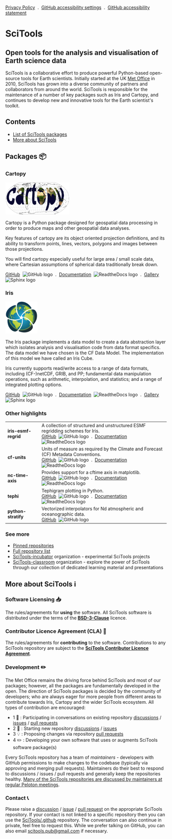 [Privacy Policy](privacy_policy.md) &nbsp;.&nbsp; [GitHub accessibility settings](https://docs.github.com/en/get-started/accessibility) &nbsp;.&nbsp; [GitHub accessibility statement](https://accessibility.github.com/)

# SciTools

## Open tools for the analysis and visualisation of Earth science data

SciTools is a collaborative effort to produce powerful Python-based open-source tools for Earth scientists. Initially started at the UK [Met Office](https://www.metoffice.gov.uk/) in 2010, SciTools has grown into a diverse community of partners and collaborators from around the world. SciTools is responsible for the maintenance of a number of key packages such as Iris and Cartopy, and continues to develop new and innovative tools for the Earth scientist's toolkit.

## Contents

- [List of SciTools packages](#packages-package)
- [More about SciTools](#more-about-scitools-information_source)

## Packages :package:

### Cartopy

<img src="https://raw.githubusercontent.com/SciTools/cartopy/main/docs/source/_static/cartopy.png" height="100" alt="cartopy logo">

Cartopy is a Python package designed for geospatial data processing in order to produce maps and other geospatial data analyses.

Key features of cartopy are its object oriented projection definitions, and its ability to transform points, lines, vectors, polygons and images between those projections.

You will find cartopy especially useful for large area / small scale data, where Cartesian assumptions of spherical data traditionally break down.

[GitHub](https://github.com/SciTools/cartopy) &nbsp;<img src="https://cdn.simpleicons.org/github/_/eee?viewbox=auto" alt="GitHub logo" height="12">
&nbsp;.&nbsp;
[Documentation](https://scitools.org.uk/cartopy/docs/latest/) &nbsp;<img src="https://cdn.simpleicons.org/readthedocs/_/eee?viewbox=auto" alt="ReadtheDocs logo" height="12">
&nbsp;.&nbsp;
[Gallery](https://scitools.org.uk/cartopy/docs/latest/gallery/index.html) &nbsp;<img src="https://cdn.simpleicons.org/sphinx/_/eee?viewbox=auto" alt="Sphinx logo" height="12">

### Iris

<img src="https://raw.githubusercontent.com/SciTools/iris/main/docs/src/_static/iris-logo.svg" height="100" alt="iris logo">

The Iris package implements a data model to create a data abstraction layer which isolates analysis and visualisation code from data format specifics. The data model we have chosen is the CF Data Model. The implementation of this model we have called an Iris Cube.

Iris currently supports read/write access to a range of data formats, including (CF-)netCDF, GRIB, and PP; fundamental data manipulation operations, such as arithmetic, interpolation, and statistics; and a range of integrated plotting options.

<!--- Accessible badge colour palette from https://venngage.com/tools/accessible-color-palette-generator: #b9e192 #cfebb6 #b3c7f7 #f8b8d0 #f194b8 -->

[GitHub](https://github.com/SciTools/iris) &nbsp;<img src="https://cdn.simpleicons.org/github/_/eee?viewbox=auto" alt="GitHub logo" height="12">
&nbsp;.&nbsp;
[Documentation](https://scitools-iris.readthedocs.io/en/stable/) &nbsp;<img src="https://cdn.simpleicons.org/readthedocs/_/eee?viewbox=auto" alt="ReadtheDocs logo" height="12">
&nbsp;.&nbsp;
[Gallery](https://scitools-iris.readthedocs.io/en/stable/generated/gallery/index.html) &nbsp;<img src="https://cdn.simpleicons.org/sphinx/_/eee?viewbox=auto" alt="Sphinx logo" height="12">

### Other highlights

|   |   |
| - | - |
| **iris-esmf-regrid** | A collection of structured and unstructured ESMF regridding schemes for Iris.<br>[GitHub](https://github.com/SciTools-incubator/iris-esmf-regrid) &nbsp;<img src="https://cdn.simpleicons.org/github/_/eee?viewbox=auto" alt="GitHub logo" height="12"> &nbsp;.&nbsp; [Documentation](https://iris-esmf-regrid.readthedocs.io/en/stable/) &nbsp;<img src="https://cdn.simpleicons.org/readthedocs/_/eee?viewbox=auto" alt="ReadtheDocs logo" height="12"> |
| **cf-units** | Units of measure as required by the Climate and Forecast (CF) Metadata Conventions.<br>[GitHub](https://github.com/SciTools/cf-units) &nbsp;<img src="https://cdn.simpleicons.org/github/_/eee?viewbox=auto" alt="GitHub logo" height="12"> &nbsp;.&nbsp; [Documentation](https://cf-units.readthedocs.io/en/stable/) &nbsp;<img src="https://cdn.simpleicons.org/readthedocs/_/eee?viewbox=auto" alt="ReadtheDocs logo" height="12"> |
| **nc-time-axis** | Provides support for a cftime axis in matplotlib.<br>[GitHub](https://github.com/SciTools/nc-time-axis) &nbsp;<img src="https://cdn.simpleicons.org/github/_/eee?viewbox=auto" alt="GitHub logo" height="12"> &nbsp;.&nbsp; [Documentation](https://nc-time-axis.readthedocs.io/en/stable/) &nbsp;<img src="https://cdn.simpleicons.org/readthedocs/_/eee?viewbox=auto" alt="ReadtheDocs logo" height="12"> |
| **tephi** | Tephigram plotting in Python.<br>[GitHub](https://github.com/SciTools/tephi) &nbsp;<img src="https://cdn.simpleicons.org/github/_/eee?viewbox=auto" alt="GitHub logo" height="12"> &nbsp;.&nbsp; [Documentation](http://tephi.readthedocs.org/) &nbsp;<img src="https://cdn.simpleicons.org/readthedocs/_/eee?viewbox=auto" alt="ReadtheDocs logo" height="12"> |
| **python-stratify** | Vectorized interpolators for Nd atmospheric and oceanographic data.<br>[GitHub](https://github.com/SciTools/python-stratify) &nbsp;<img src="https://cdn.simpleicons.org/github/_/eee?viewbox=auto" alt="GitHub logo" height="12"> |

### See more

- [Pinned repositories](https://github.com/SciTools#:~:text=Pinned)
- [Full repository list](https://github.com/SciTools#org-profile-repositories)
- [SciTools-incubator](https://github.com/SciTools-incubator) organization - experimental SciTools projects
- [SciTools-classroom](https://github.com/SciTools-classroom) organization - explore the power of SciTools through our collection of dedicated learning material and presentations

## More about SciTools :information_source:

### Software Licensing :inbox_tray:

The rules/agreements for **using** the software. All SciTools software is distributed under the terms of the [**BSD-3-Clause**](https://spdx.org/licenses/BSD-3-Clause.html) licence.

### Contributor Licence Agreement (CLA) :pencil:

The rules/agreements for **contributing** to the software. Contributions to any SciTools repository are subject to the [**SciTools Contributor Licence Agreement**](https://cla-assistant.io/SciTools/).

### Development :pencil2:

The Met Office remains the driving force behind SciTools and most of our packages; however, all the packages are fundamentally developed in the open. The direction of SciTools packages is decided by the community of developers; who are always eager for more people from different areas to contribute towards Iris, Cartopy and the wider SciTools ecosystem. All types of contribution are encouraged:

<!--- The list below has slightly odd formatting around the emojis to help it behave better with screen readers (keeping the page more accessible). -->

- 1 :speech_balloon: : Participating in conversations on existing repository [discussions](https://docs.github.com/en/discussions/collaborating-with-your-community-using-discussions/about-discussions) / [issues](https://docs.github.com/en/issues/tracking-your-work-with-issues/about-issues) / [pull requests](https://docs.github.com/en/pull-requests/collaborating-with-pull-requests/proposing-changes-to-your-work-with-pull-requests/about-pull-requests)
- 2 :bell: : Starting new repository [discussions](https://docs.github.com/en/discussions/collaborating-with-your-community-using-discussions/about-discussions) / [issues](https://docs.github.com/en/issues/tracking-your-work-with-issues/about-issues)
- 3 :bulb: : Proposing changes via repository [pull requests](https://docs.github.com/en/pull-requests/collaborating-with-pull-requests/proposing-changes-to-your-work-with-pull-requests/about-pull-requests)
- 4 :pencil2: : Developing your own software that uses or augments SciTools software package(s)

Every SciTools repository has a team of _maintainers_ - developers with GitHub permissions to make changes to the codebase (typically via approving and merging pull requests). Maintainers do their best to respond to discussions / issues / pull requests and generally keep the repositories healthy. [Many of the SciTools repositories are discussed by maintainers at regular Peloton meetings](https://github.com/orgs/SciTools/projects/13?pane=info).

### Contact :telephone_receiver:

Please raise a [discussion](https://docs.github.com/en/discussions/collaborating-with-your-community-using-discussions/about-discussions) / [issue](https://docs.github.com/en/issues/tracking-your-work-with-issues/about-issues) / [pull request](https://docs.github.com/en/pull-requests/collaborating-with-pull-requests/proposing-changes-to-your-work-with-pull-requests/about-pull-requests) on the appropriate SciTools repository. If your contact is not linked to a specific repository then you can use the [SciTools/.github](https://github.com/SciTools/.github) repository. The conversation can also continue in private, feel free to request this. While we prefer talking on GitHub, you can also email scitools.pub@gmail.com if necessary.
